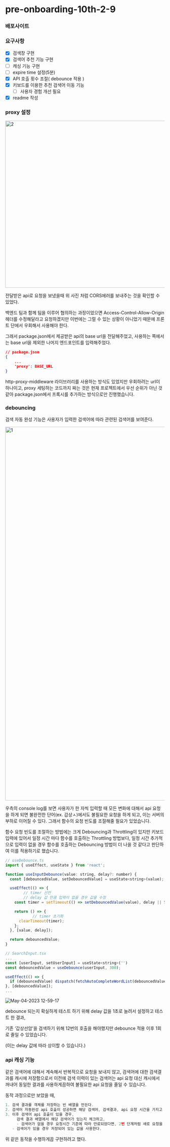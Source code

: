 # pre-onboarding-10th-2-9

### 배포사이트


### 요구사항

- [x] 검색창 구현
- [x]  검색어 추천 기능 구현
- [ ]  캐싱 기능 구현
- [ ]  expire time 설정(5분)
- [x]  API 호출 횟수 조절( debounce 적용 )
- [x]  키보드를 이용한 추천 검색어 이동 기능
	- [ ] 사용자 경험 개선 필요
- [x] readme 작성

### proxy 설정

<img width="526" alt="2" src="https://user-images.githubusercontent.com/49917043/236109816-e540beb7-ff47-47d7-96d0-0038f40732c2.png">


전달받은 api로 요청을 보냈을때 위 사진 처럼 CORS에러를 보내주는 것을 확인할 수 있었다. 

백엔드 팀과 함께 팀을 이루어 협의하는 과정이었으면 Access-Control-Allow-Origin 헤더를 수정해달라고 요청하겠지만 이번에는 그럴 수 있는 상황이 아니었기 때문에 프론트 단에서 우회해서 사용해야 한다.

그래서 package.json에서 제공받은 api의 base url을 전달해주었고, 사용하는 쪽에서는 base url을 제외한 나머지 엔드포인트를 입력해주었다.

```json
// package.json
{
	...
	'proxy': BASE_URL
}
```

http-proxy-middleware 라이브러리를 사용하는 방식도 있었지만 우회하려는 url이 하나이고, proxy 세팅하는 코드까지 짜는 것은 현재 프로젝트에서 우선 순위가 아닌 것 같아 package.json에서 프록시를 추가하는 방식으로만 진행했습니다.

### debouncing

검색 자동 완성 기능은 사용자가 입력한 검색어에 따라 관련된 검색어를 보여준다.

<img width="1177" alt="1" src="https://user-images.githubusercontent.com/49917043/236109839-8fe7909b-e1c8-4c0e-abd1-f9fa2c8b7e71.png">


우측의 console log를 보면 사용자가 한 자씩 입력할 때 모든 변화에 대해서 api 요청을 하게 되면 불완전한 단어(ex. 갑상ㅅ)에서도 불필요한 요청을 하게 되고, 이는 서버의 부하로 이어질 수 있다. 그래서 함수의 요청 빈도를 조절해줄 필요가 있었습니다.

함수 요청 빈도를 조절하는 방법에는 크게 Debouncing과 Throttling이 있지만 키보드 입력에 있어서 일정 시간 마다 함수를 호출하는 Throttling 방법보다, 일정 시간 추가적으로 입력이 없을 경우 함수를 호출하는 Debouncing 방법이 더 나을 것 같다고 판단하여 이를 적용하기로 했습니다.

```jsx
// useDebounce.ts
import { useEffect, useState } from 'react';

function useInputDebounce(value: string, delay?: number) {
  const [debouncedValue, setDebouncedValue] = useState<string>(value);

  useEffect(() => {
		// timer 선언
		// delay 값 만큼 입력이 없을 경우 값을 수정
    const timer = setTimeout(() => setDebouncedValue(value), delay || 500);

    return () => {
			// timer 초기화
      clearTimeout(timer);
    };
  }, [value, delay]);

  return debouncedValue;
}

// SearchInput.tsx
...
const [userInput, setUserInput] = useState<string>('')
const debouncedValue = useDebounce(userInput, 300);

useEffect(() => {
  if (debouncedValue) dispatch(fetchAutoCompleteWordList(debouncedValue));
}, [debouncedValue]);
...
```

![May-04-2023 12-59-17](https://user-images.githubusercontent.com/49917043/236109907-44d82eaa-9a9c-42bc-8711-0af3277913a9.gif)


debounce 되는지 확실하게 테스트 하기 위해 delay 값을 1초로 늘려서 설정하고 테스트 한 결과,

기존 ‘갑상선암’을 검색하기 위해 12번의 호출을 해야했지만 debounce 적용 이후 1회로 줄일 수 있었습니다.

(이는 delay 값에 따라 상이할 수 있습니다.)

### api 캐싱 기능

같은 검색어에 대해서 계속해서 반복적으로 요청을 보내지 않고, 검색어에 대한 검색결과를 캐시에 저장함으로서 이전에 검색 이력이 있는 검색어는 api 요청 대신 캐시에서 꺼내어 동일한 결과를 사용하게끔하여 불필요한 api 요청을 줄일 수 있습니다.

동작 과정으로만 보았을 때,

```jsx
1. 검색 결과를 객체를 저장하는 빈 배열을 만든다.
2. 검색어 자동완성 api 호출이 성공하면 해당 검색어, 검색결과, api 요청 시간을 가지고 있는 데이터를 배열에 담는다.
3. 이후 검색어 api 호출이 있을 경우,
	 검색 결과 배열에서 해당 검색어가 있는지 체크하고,
	 - 검색어가 없을 경우 요청시간 기준에 따라 만료되었다면, 2번 단계처럼 새로 요청을 보내고 결과를 저장한다.
   - 검색어가 있을 경우 저장되어 있는 값을 사용한다.
```

위 같은 동작을 수행하게끔 구현하려고 했다.
